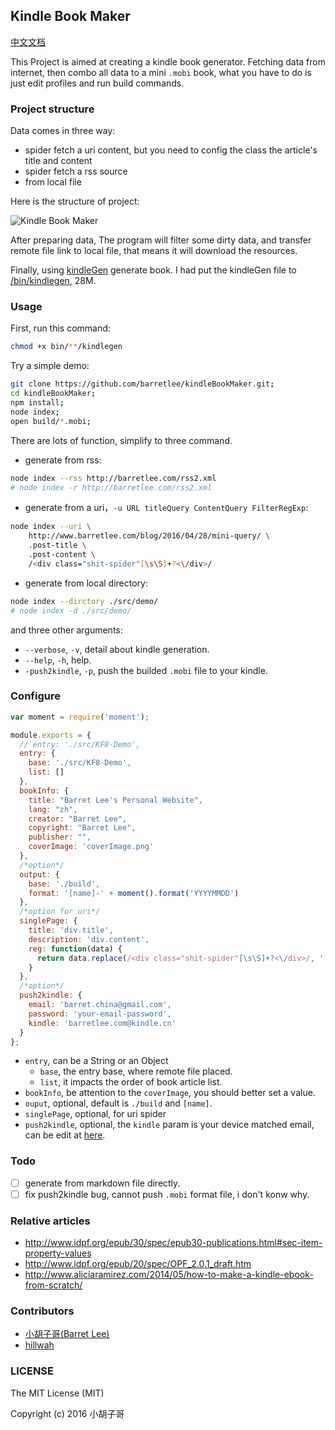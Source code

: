 Kindle Book Maker
---

[中文文档](./README-zh.md)

This Project is aimed at creating a kindle book generator. Fetching data from internet, then combo all data to a mini `.mobi` book, what you have to do is just edit profiles and run build commands.

### Project structure

Data comes in three way:

- spider fetch a uri content, but you need to config the class the article's title and content
- spider fetch a rss source
- from local file

Here is the structure of project: 

![Kindle Book Maker](http://img.alicdn.com/tfs/TB1B_rJJVXXXXcvXXXXXXXXXXXX-809-584.png)

After preparing data, The program will filter some dirty data, and transfer remote file link to local file, that means it will download the resources.

Finally, using [kindleGen](http://www.amazon.com/gp/feature.html?docId=1000765211) generate book. I had put the kindleGen file to [/bin/kindlegen](/bin/kindlegen), 28M.

### Usage

First, run this command:

```bash
chmod +x bin/**/kindlegen
```

Try a simple demo:

```bash
git clone https://github.com/barretlee/kindleBookMaker.git;
cd kindleBookMaker;
npm install;
node index;
open build/*.mobi;
```

There are lots of function, simplify to three command.

- generate from rss:
```bash
node index --rss http://barretlee.com/rss2.xml
# node index -r http://barretlee.com/rss2.xml
```
- generate from a uri，`-u URL titleQuery ContentQuery FilterRegExp`:
```bash
node index --uri \
    http://www.barretlee.com/blog/2016/04/28/mini-query/ \
    .post-title \
    .post-content \
    /<div class="shit-spider"[\s\S]+?<\/div>/
```
- generate from local directory:
```bash
node index --dirctory ./src/demo/
# node index -d ./src/demo/
```

and three other arguments:

- `--verbose`, `-v`, detail about kindle generation.
- `--help`, `-h`, help.
- `-push2kindle`, `-p`, push the builded `.mobi` file to your kindle.

### Configure

```javascript
var moment = require('moment');

module.exports = {
  // entry: './src/KF8-Demo',
  entry: {
    base: './src/KF8-Demo',
    list: []
  },
  bookInfo: {
    title: "Barret Lee's Personal Website",
    lang: "zh",
    creator: "Barret Lee",
    copyright: "Barret Lee",
    publisher: "",
    coverImage: 'coverImage.png'
  },
  /*option*/
  output: {
    base: './build',
    format: '[name]-' + moment().format('YYYYMMDD')
  },
  /*option for uri*/
  singlePage: {
    title: 'div.title',
    description: 'div.content',
    reg: function(data) {
      return data.replace(/<div class="shit-spider"[\s\S]+?<\/div>/, '');
    }
  },
  /*option*/
  push2kindle: {
    email: 'barret.china@gmail.com',
    password: 'your-email-password',
    kindle: 'barretlee.com@kindle.cn'
  }
};
```

- `entry`, can be a String or an Object
  - `base`, the entry base, where remote file placed.
  - `list`, it impacts the order of book article list.
- `bookInfo`, be attention to the `coverImage`, you should better set a value.
- `ouput`, optional, default is `./build` and `[name]`.
- `singlePage`, optional, for uri spider
- `push2kindle`, optional, the `kindle` param is your device matched email, can be edit at [here](https://www.amazon.cn/mn/dcw/myx.html/ref=kinw_myk_redirect#/home/settings/payment).


### Todo

- [ ] generate from markdown file directly.
- [ ] fix push2kindle bug, cannot push `.mobi` format file, i don't konw why.

### Relative articles

- http://www.idpf.org/epub/30/spec/epub30-publications.html#sec-item-property-values
- http://www.idpf.org/epub/20/spec/OPF_2.0.1_draft.htm
- http://www.aliciaramirez.com/2014/05/how-to-make-a-kindle-ebook-from-scratch/

### Contributors

- [小胡子哥(Barret Lee)](https://github.com/barretlee)
- [hillwah](https://github.com/hillwah)

### LICENSE

The MIT License (MIT)

Copyright (c) 2016 小胡子哥